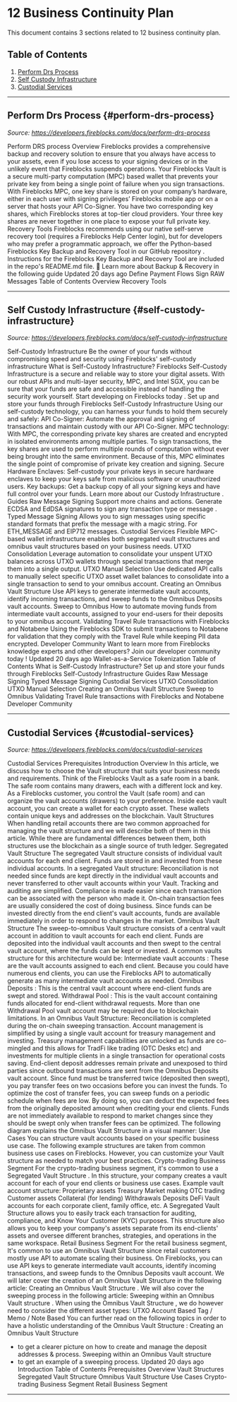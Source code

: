 # 12 Business Continuity Plan

This document contains 3 sections related to 12 business continuity plan.

## Table of Contents

1. [Perform Drs Process](#perform-drs-process)
2. [Self Custody Infrastructure](#self-custody-infrastructure)
3. [Custodial Services](#custodial-services)

---

## Perform Drs Process {#perform-drs-process}

*Source: https://developers.fireblocks.com/docs/perform-drs-process*

Perform DRS process
Overview
Fireblocks provides a comprehensive backup and recovery solution to ensure that you always have access to your assets, even if you lose access to your signing devices or in the unlikely event that Fireblocks suspends operations.
Your Fireblocks Vault is a secure multi-party computation (MPC) based wallet that prevents your private key from being a single point of failure when you sign transactions. With Fireblocks MPC, one key share is stored on your company’s hardware, either in each user with signing privileges’ Fireblocks mobile app or on a server that hosts your API Co-Signer. You have two corresponding key shares, which Fireblocks stores at top-tier cloud providers. Your three key shares are never together in one place to expose your full private key.
Recovery Tools
Fireblocks recommends using our
native self-serve recovery tool
(requires a Fireblocks Help Center login), but for developers who may prefer a programmatic approach, we offer the Python-based
Fireblocks Key Backup and Recovery Tool in our GitHub repository
.
Instructions for the Fireblocks Key Backup and Recovery Tool are included in the repo's README.md file.
📘
Learn more about Backup & Recovery in the following
guide
Updated
20 days ago
Define Payment Flows
Sign RAW Messages
Table of Contents
Overview
Recovery Tools

---

## Self Custody Infrastructure {#self-custody-infrastructure}

*Source: https://developers.fireblocks.com/docs/self-custody-infrastructure*

Self-Custody Infrastructure
Be the owner of your funds without compromising speed and security using Fireblocks' self-custody infrastructure
What is Self-Custody Infrastructure?
Fireblocks Self-Custody Infrastructure is a secure and reliable way to store your digital assets. With our robust APIs and multi-layer security, MPC, and Intel SGX, you can be sure that your funds are safe and accessible instead of handling the security work yourself.
Start developing on Fireblocks today
.
Set up and store your funds through Fireblocks Self-Custody Infrastructure
Using our self-custody technology, you can harness your funds to hold them securely and safely:
API Co-Signer:
Automate the approval and signing of transactions and maintain custody with our API Co-Signer.
MPC technology:
With MPC, the corresponding private key shares are created and encrypted in isolated environments among multiple parties. To sign transactions, the key shares are used to perform multiple rounds of computation without ever being brought into the same environment. Because of this, MPC eliminates the single point of compromise of private key creation and signing.
Secure Hardware Enclaves:
Self-custody your private keys in secure hardware enclaves to keep your keys safe from malicious software or unauthorized users.
Key backups:
Get a backup copy of all your signing keys and have full control over your funds.
Learn more about
our Custody Infrastructure
.
Guides
Raw Message Signing
Support more chains and actions. Generate ECDSA and EdDSA signatures to
sign any transaction type or message
.
Typed Message Signing
Allows you to
sign messages using specific standard formats
that prefix the message with a magic string. For ETH_MESSAGE and EIP712 messages.
Custodial Services
Flexible MPC-based wallet infrastructure enables both
segregated vault structures and omnibus vault structures
based on your business needs.
UTXO Consolidation
Leverage automation to
consolidate your unspent UTXO balances across UTXO wallets
through special transactions that merge them into a single output.
UTXO Manual Selection
Use dedicated API calls to
manually select specific UTXO asset wallet balances
to consolidate into a single transaction to send to your omnibus account.
Creating an Omnibus Vault Structure
Use API keys to
generate intermediate vault accounts, identify incoming transactions, and sweep funds
to the Omnibus Deposits vault accounts.
Sweep to Omnibus
How to
automate moving funds from intermediate vault accounts, assigned to your end-users
for their deposits to your omnibus account.
Validating Travel Rule transactions with Fireblocks and Notabene
Using the Fireblocks SDK to
submit transactions to Notabene for validation that they comply with the Travel Rule
while keeping PII data encrypted.
Developer Community
Want to learn more from Fireblocks knowledge experts and other developers?
Join our developer community today
!
Updated
20 days ago
Wallet-as-a-Service
Tokenization
Table of Contents
What is Self-Custody Infrastructure?
Set up and store your funds through Fireblocks Self-Custody Infrastructure
Guides
Raw Message Signing
Typed Message Signing
Custodial Services
UTXO Consolidation
UTXO Manual Selection
Creating an Omnibus Vault Structure
Sweep to Omnibus
Validating Travel Rule transactions with Fireblocks and Notabene
Developer Community

---

## Custodial Services {#custodial-services}

*Source: https://developers.fireblocks.com/docs/custodial-services*

Custodial Services
Prerequisites
Introduction
Overview
In this article, we discuss how to choose the Vault structure that suits your business needs and requirements.
Think of the Fireblocks Vault as a safe room in a bank. The safe room contains many drawers, each with a different lock and key. As a Fireblocks customer, you control the Vault (safe room) and can organize the vault accounts (drawers) to your preference. Inside each vault account, you can create a wallet for each crypto asset. These wallets contain unique keys and addresses on the blockchain.
Vault Structures
When handling retail accounts there are two common approached for managing the vault structure and we will describe both of them in this article. While there are fundamental differences between them, both structures use the blockchain as a single source of truth ledger.
Segregated Vault Structure
The segregated Vault structure consists of individual vault accounts for each end client. Funds are stored in and invested from these individual accounts.
In a segregated Vault structure:
Reconciliation is not needed since funds are kept directly in the individual vault accounts and never transferred to other vault accounts within your Vault.
Tracking and auditing are simplified. Compliance is made easier since each transaction can be associated with the person who made it.
On-chain transaction fees are usually considered the cost of doing business.
Since funds can be invested directly from the end client's vault accounts, funds are available immediately in order to respond to changes in the market.
Omnibus Vault Structure
The sweep-to-omnibus Vault structure consists of a central vault account in addition to vault accounts for each end client.
Funds are deposited into the individual vault accounts and then swept to the central vault account, where the funds can be kept or invested.
A common vaults structure for this architecture would be:
Intermediate vault accounts
: These are the vault accounts assigned to each end client. Because you could have numerous end clients, you can use the Fireblocks API to automatically generate as many intermediate vault accounts as needed.
Omnibus Deposits
: This is the central vault account where end-client funds are swept and stored.
Withdrawal Pool
: This is the vault account containing funds allocated for end-client withdrawal requests. More than one Withdrawal Pool vault account may be required due to blockchain limitations.
In an Omnibus Vault Structure:
Reconciliation is completed during the on-chain sweeping transaction.
Account management is simplified by using a single vault account for treasury management and investing.
Treasury management capabilities are unlocked as funds are co-mingled and this allows for TradFi like trading (OTC Desks etc) and investments for multiple clients in a single transaction for operational costs saving.
End-client deposit addresses remain private and unexposed to third parties since outbound transactions are sent from the Omnibus Deposits vault account.
Since fund must be transferred twice (deposited then swept), you pay transfer fees on two occasions before you can invest the funds. To optimize the cost of transfer fees, you can sweep funds on a periodic schedule when fees are low. By doing so, you can deduct the expected fees from the originally deposited amount when crediting your end clients.
Funds are not immediately available to respond to market changes since they should be swept only when transfer fees can be optimized.
The following diagram explains the Omnibus Vault Structure in a visual manner:
Use Cases
You can structure vault accounts based on your specific business use case. The following example structures are taken from common business use cases on Fireblocks. However, you can customize your Vault structure as needed to match your best practices.
Crypto-trading Business Segment
For the crypto-trading business segment, it's common to use a
Segregated Vault Structure
. In this structure, your company creates a vault account for each of your end clients or business use cases.
Example vault account structure:
Proprietary assets
Treasury
Market making
OTC trading
Customer assets
Collateral (for lending)
Withdrawals
Deposits
DeFi
Vault accounts for each corporate client, family office, etc.
A
Segregated Vault Structure
allows you to easily track each transaction for auditing, compliance, and Know Your Customer (KYC) purposes. This structure also allows you to keep your company's assets separate from its end-clients' assets and oversee different branches, strategies, and operations in the same workspace.
Retail Business Segment
For the retail business segment, It's common to use an
Omnibus Vault Structure
since retail customers mostly use API to automate scaling their business.
On Fireblocks, you can use API keys to generate intermediate vault accounts, identify incoming transactions, and sweep funds to the Omnibus Deposits vault account. We will later cover the creation of an
Omnibus Vault Structure
in the following article:
Creating an Omnibus Vault Structure
.
We will also cover the sweeping process in the following article:
Sweeping within an Omnibus Vault structure
.
When using the
Omnibus Vault Structure
, we do however need to consider the different asset types:
UTXO
Account Based
Tag / Memo / Note Based
You can further read on the following topics in order to have a holistic understanding of the
Omnibus Vault Structure
:
Creating an Omnibus Vault Structure
- to get a clearer picture on how to create and manage the deposit addresses & process.
Sweeping within an Omnibus Vault structure
- to get an example of a sweeping process.
Updated
20 days ago
Introduction
Table of Contents
Prerequisites
Overview
Vault Structures
Segregated Vault Structure
Omnibus Vault Structure
Use Cases
Crypto-trading Business Segment
Retail Business Segment

---

